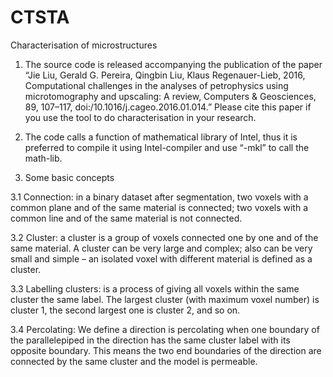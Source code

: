 # CTSTA
Characterisation of microstructures

1. The source code is released accompanying the publication of the paper “Jie Liu, Gerald G. Pereira, Qingbin Liu, Klaus Regenauer-Lieb, 2016, Computational challenges in the analyses of petrophysics using microtomography and upscaling: A review, Computers & Geosciences, 89, 107–117, doi:/10.1016/j.cageo.2016.01.014.”
Please cite this paper if you use the tool to do characterisation in your research.

2. The code calls a function of mathematical library of Intel, thus it is preferred to compile it using Intel-compiler and use “-mkl” to call the math-lib.

3. Some basic concepts

3.1 Connection: in a binary dataset after segmentation, two voxels with a common plane and of the same material is connected; two voxels with a common line and of the same material is not connected.

3.2 Cluster: a cluster is a group of voxels connected one by one and of the same material. A cluster can be very large and complex; also can be very small and simple – an isolated voxel with different material is defined as a cluster.

3.3 Labelling clusters: is a process of giving all voxels within the same cluster the same label. The largest cluster (with maximum voxel number) is cluster 1, the second largest one is cluster 2, and so on.

3.4 Percolating: We define a direction is percolating when one boundary of the parallelepiped in the direction has the same cluster label with its opposite boundary. This means the two end boundaries of the direction are connected by the same cluster and the model is permeable.

